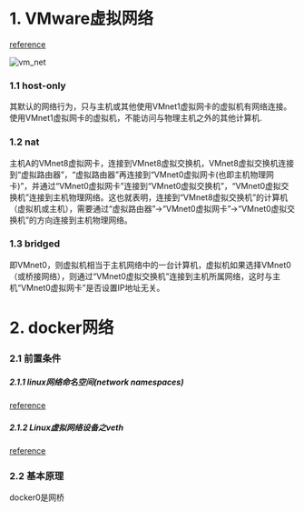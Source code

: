 # 1. VMware虚拟网络
[reference](http://blog.51cto.com/wangchunhai/381225)

![vm_net](pics/network/vm_net.jpg)

### 1.1 host-only
其默认的网络行为，只与主机或其他使用VMnet1虚拟网卡的虚拟机有网络连接。使用VMnet1虚拟网卡的虚拟机，不能访问与物理主机之外的其他计算机.
### 1.2 nat
主机A的VMnet8虚拟网卡，连接到VMnet8虚拟交换机，VMnet8虚拟交换机连接到“虚拟路由器”，“虚拟路由器”再连接到“VMnet0虚拟网卡(也即主机物理网卡)”，并通过“VMnet0虚拟网卡”连接到“VMnet0虚拟交换机”，“VMnet0虚拟交换机”连接到主机物理网络。这也就表明，连接到“VMnet8虚拟交换机”的计算机（虚拟机或主机），需要通过“虚拟路由器”→“VMnet0虚拟网卡”→“VMnet0虚拟交换机”的方向连接到主机物理网络。
### 1.3 bridged
即VMnet0，则虚拟机相当于主机网络中的一台计算机，虚拟机如果选择VMnet0（或桥接网络），则通过“VMnet0虚拟交换机”连接到主机所属网络，这时与主机“VMnet0虚拟网卡”是否设置IP地址无关。

# 2. docker网络

### 2.1 前置条件
##### 2.1.1 linux网络命名空间(network namespaces)
[reference](http://blog.csdn.net/vacing/article/details/69802394)

##### 2.1.2 Linux虚拟网络设备之veth
[reference](https://segmentfault.com/a/1190000009251098)

### 2.2 基本原理
docker0是网桥
